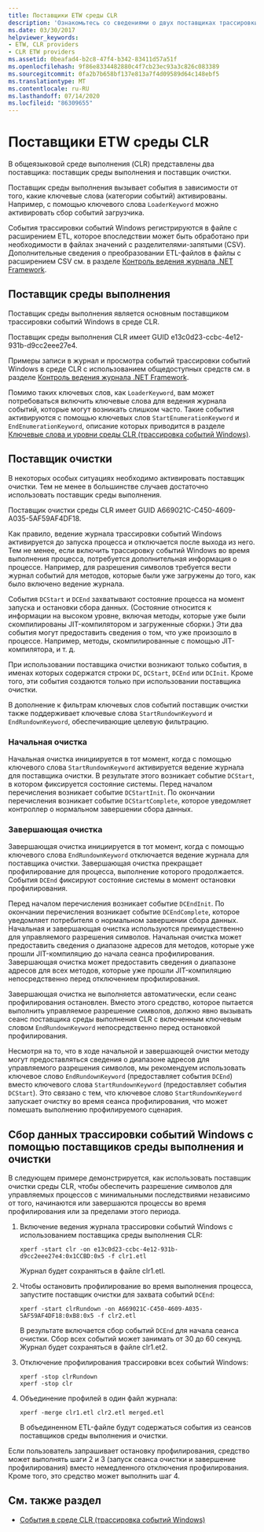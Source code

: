 ```yaml
---
title: Поставщики ETW среды CLR
description: 'Ознакомьтесь со сведениями о двух поставщиках трассировки событий среды CLR для Windows (ETW): поставщик рунтимне и поставщик очистки.'
ms.date: 03/30/2017
helpviewer_keywords:
- ETW, CLR providers
- CLR ETW providers
ms.assetid: 0beafad4-b2c8-47f4-b342-83411d57a51f
ms.openlocfilehash: 9f86e8334482880c4f7cb23ec93a3c826c083389
ms.sourcegitcommit: 0fa2b7b658bf137e813a7f4d09589d64c148ebf5
ms.translationtype: MT
ms.contentlocale: ru-RU
ms.lasthandoff: 07/14/2020
ms.locfileid: "86309655"
---
```

# <a name="clr-etw-providers"></a>Поставщики ETW среды CLR
В общеязыковой среде выполнения (CLR) представлены два поставщика: поставщик среды выполнения и поставщик очистки.  
  
 Поставщик среды выполнения вызывает события в зависимости от того, какие ключевые слова (категории событий) активированы. Например, с помощью ключевого слова `LoaderKeyword` можно активировать сбор событий загрузчика.  
  
 События трассировки событий Windows регистрируются в файле с расширением ETL, которое впоследствии может быть обработано при необходимости в файлах значений с разделителями-запятыми (CSV). Дополнительные сведения о преобразовании ETL-файлов в файлы с расширением CSV см. в разделе [Контроль ведения журнала .NET Framework](controlling-logging.md).  
  
## <a name="the-runtime-provider"></a>Поставщик среды выполнения  
 Поставщик среды выполнения является основным поставщиком трассировки событий Windows в среде CLR.  
  
 Поставщик среды выполнения CLR имеет GUID e13c0d23-ccbc-4e12-931b-d9cc2eee27e4.  
  
 Примеры записи в журнал и просмотра событий трассировки событий Windows в среде CLR с использованием общедоступных средств см. в разделе [Контроль ведения журнала .NET Framework](controlling-logging.md).  
  
 Помимо таких ключевых слов, как `LoaderKeyword`, вам может потребоваться включить ключевые слова для ведения журнала событий, которые могут возникать слишком часто. Такие события активируются с помощью ключевых слов `StartEnumerationKeyword` и `EndEnumerationKeyword`, описание которых приводится в разделе [Ключевые слова и уровни среды CLR (трассировка событий Windows)](clr-etw-keywords-and-levels.md).  
  
## <a name="the-rundown-provider"></a>Поставщик очистки  
 В некоторых особых ситуациях необходимо активировать поставщик очистки. Тем не менее в большинстве случаев достаточно использовать поставщик среды выполнения.  
  
 Поставщик очистки среды CLR имеет GUID A669021C-C450-4609-A035-5AF59AF4DF18.  
  
 Как правило, ведение журнала трассировки событий Windows активируется до запуска процесса и отключается после выхода из него. Тем не менее, если включить трассировку событий Windows во время выполнения процесса, потребуется дополнительная информация о процессе. Например, для разрешения символов требуется вести журнал событий для методов, которые были уже загружены до того, как было включено ведение журнала.  
  
 События `DCStart` и `DCEnd` захватывают состояние процесса на момент запуска и остановки сбора данных. (Состояние относится к информации на высоком уровне, включая методы, которые уже были скомпилированы JIT-компилятором и загруженные сборки.) Эти два события могут предоставить сведения о том, что уже произошло в процессе. Например, методы, скомпилированные с помощью JIT-компилятора, и т. д.  
  
 При использовании поставщика очистки возникают только события, в именах которых содержатся строки `DC`, `DCStart`, `DCEnd` или `DCInit`. Кроме того, эти события создаются только при использовании поставщика очистки.  
  
 В дополнение к фильтрам ключевых слов событий поставщик очистки также поддерживает ключевые слова `StartRundownKeyword` и `EndRundownKeyword`, обеспечивающие целевую фильтрацию.  
  
### <a name="start-rundown"></a>Начальная очистка  
 Начальная очистка инициируется в тот момент, когда с помощью ключевого слова `StartRundownKeyword` активируется ведение журнала для поставщика очистки. В результате этого возникает событие `DCStart`, в котором фиксируется состояние системы. Перед началом перечисления возникает событие `DCStartInit`. По окончании перечисления возникает событие `DCStartComplete`, которое уведомляет контроллер о нормальном завершении сбора данных.  
  
### <a name="end-rundown"></a>Завершающая очистка  
 Завершающая очистка инициируется в тот момент, когда с помощью ключевого слова `EndRundownKeyword` отключается ведение журнала для поставщика очистки. Завершающая очистка прекращает профилирование для процесса, выполнение которого продолжается. События `DCEnd` фиксируют состояние системы в момент остановки профилирования.  
  
 Перед началом перечисления возникает событие `DCEndInit`. По окончании перечисления возникает событие `DCEndComplete`, которое уведомляет потребителя о нормальном завершении сбора данных. Начальная и завершающая очистка используются преимущественно для управляемого разрешения символов. Начальная очистка может предоставить сведения о диапазоне адресов для методов, которые уже прошли JIT-компиляцию до начала сеанса профилирования. Завершающая очистка может предоставить сведения о диапазоне адресов для всех методов, которые уже прошли JIT-компиляцию непосредственно перед отключением профилирования.  
  
 Завершающая очистка не выполняется автоматически, если сеанс профилирования остановлен. Вместо этого средство, которое пытается выполнить управляемое разрешение символов, должно явно вызывать сеанс поставщика среды выполнения CLR с включенным ключевым словом `EndRundownKeyword` непосредственно перед остановкой профилирования.  
  
 Несмотря на то, что в ходе начальной и завершающей очистки методу могут предоставляться сведения о диапазоне адресов для управляемого разрешения символов, мы рекомендуем использовать ключевое слово `EndRundownKeyword` (предоставляет события `DCEnd`) вместо ключевого слова `StartRundownKeyword` (предоставляет события `DCStart`). Это связано с тем, что ключевое слово `StartRundownKeyword` запускает очистку во время сеанса профилирования, что может помешать выполнению профилируемого сценария.  
  
## <a name="etw-data-collection-using-runtime-and-rundown-providers"></a>Сбор данных трассировки событий Windows с помощью поставщиков среды выполнения и очистки  
 В следующем примере демонстрируется, как использовать поставщик очистки среды CLR, чтобы обеспечить разрешение символов для управляемых процессов с минимальными последствиями независимо от того, начинаются или завершаются процессы во время профилирования или за пределами этого периода.  
  
1. Включение ведения журнала трассировки событий Windows с использованием поставщика среды выполнения CLR:  
  
    ```console
    xperf -start clr -on e13c0d23-ccbc-4e12-931b-d9cc2eee27e4:0x1CCBD:0x5 -f clr1.etl
    ```  
  
     Журнал будет сохраняться в файле clr1.etl.  
  
2. Чтобы остановить профилирование во время выполнения процесса, запустите поставщик очистки для захвата событий `DCEnd`:  
  
    ```console
    xperf -start clrRundown -on A669021C-C450-4609-A035-5AF59AF4DF18:0xB8:0x5 -f clr2.etl
    ```  
  
     В результате включается сбор событий `DCEnd` для начала сеанса очистки. Сбор всех событий может занимать от 30 до 60 секунд. Журнал будет сохраняться в файле clr1.et2.  
  
3. Отключение профилирования трассировки всех событий Windows:  
  
    ```console
    xperf -stop clrRundown
    xperf -stop clr  
    ```  
  
4. Объединение профилей в один файл журнала:  
  
    ```console
    xperf -merge clr1.etl clr2.etl merged.etl  
    ```  
  
     В объединенном ETL-файле будут содержаться события из сеансов поставщиков среды выполнения и очистки.  
  
 Если пользователь запрашивает остановку профилирования, средство может выполнять шаги 2 и 3 (запуск сеанса очистки и завершение профилирования) вместо немедленного отключения профилирования. Кроме того, это средство может выполнить шаг 4.  
  
## <a name="see-also"></a>См. также раздел

- [События в среде CLR (трассировка событий Windows)](etw-events-in-the-common-language-runtime.md)
